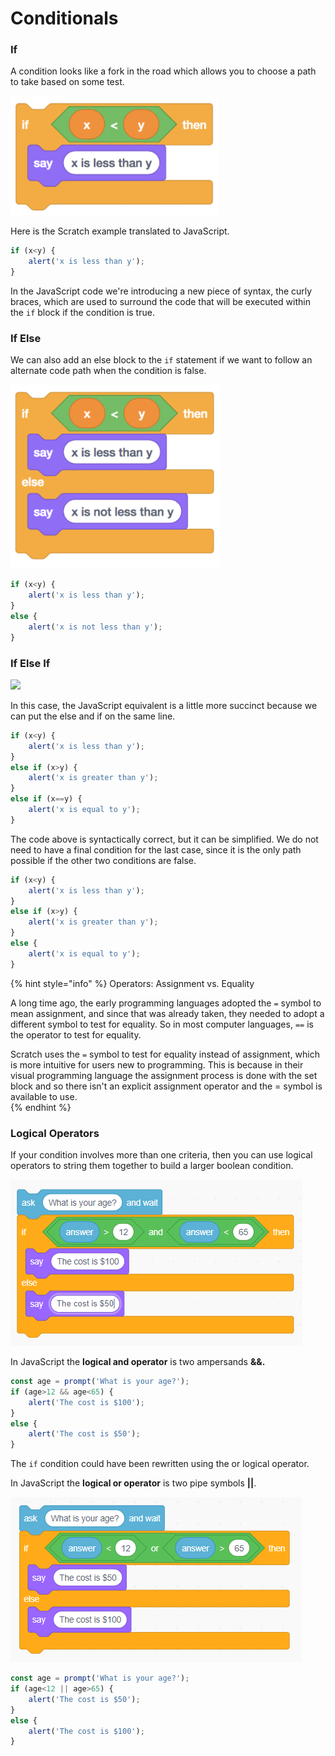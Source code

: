 # Conditionals

### If

A condition looks like a fork in the road which allows you to choose a path to take based on some test.

![](../.gitbook/assets/image%20%2870%29.png)

Here is the Scratch example translated to JavaScript. 

```javascript
if (x<y) {
    alert('x is less than y');
}
```

In the JavaScript code we're introducing a new piece of syntax, the curly braces, which are used to surround the code that will be executed within the `if` block if the condition is true. 

### If Else

We can also add an else block to the `if` statement if we want to follow an alternate code path when the condition is false.

![](../.gitbook/assets/image%20%2830%29.png)

```javascript
if (x<y) {
    alert('x is less than y');
}
else {
    alert('x is not less than y');
}
```

### If Else If

![](https://lh5.googleusercontent.com/gmcDz8_K5il9UBC-0rIUQtbZa9LLxhFOmv99Nfii9LhYYd0rtd9D2qqd_0kfShQ0eymc6wOFCo8amrdkHiXxUy_w3xvRTfTO46FisSukSVUmqxuZP3xyby39jrYNmAK5hWCKj28fDw)

In this case, the JavaScript equivalent is a little more succinct because we can put the else and if on the same line.

```javascript
if (x<y) {
    alert('x is less than y');
}
else if (x>y) {
    alert('x is greater than y');
}
else if (x==y) {
    alert('x is equal to y');
}
```

The code above is syntactically correct, but it can be simplified. We do not need to have a final condition for the last case, since it is the only path possible if the other two conditions are false.

```javascript
if (x<y) {
    alert('x is less than y');
}
else if (x>y) {
    alert('x is greater than y');
}
else {
    alert('x is equal to y');
}
```

{% hint style="info" %}
Operators: Assignment vs. Equality

A long time ago, the early programming languages adopted the `=` symbol to mean assignment, and since that was already taken, they needed to adopt a different symbol to test for equality. So in most computer languages, `==` is the operator to test for equality.

Scratch uses the `=` symbol to test for equality instead of assignment, which is more intuitive for users new to programming. This is because in their visual programming language the assignment process is done with the set block and so there isn't an explicit assignment operator and the = symbol is available to use.  
{% endhint %}

### Logical Operators

If your condition involves more than one criteria, then you can use logical operators to string them together to build a larger boolean condition.

![](../.gitbook/assets/image%20%2887%29.png)

In JavaScript the **logical and operator** is two ampersands **&&.**

```javascript
const age = prompt('What is your age?');
if (age>12 && age<65) {
    alert('The cost is $100');
}
else {
    alert('The cost is $50');
}
```

The `if` condition could have been rewritten using the or logical operator.

In JavaScript the **logical or operator** is two pipe symbols **\|\|**.

![](../.gitbook/assets/image%20%2837%29.png)

```javascript
const age = prompt('What is your age?');
if (age<12 || age>65) {
    alert('The cost is $50');
}
else {
    alert('The cost is $100');
}
```

